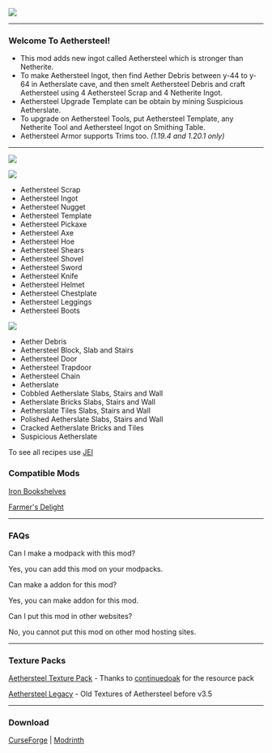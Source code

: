 <p><img src="https://i.imgur.com/IZgYyN1.png" /></p>

* * *
### Welcome To Aethersteel!
- This mod adds new ingot called Aethersteel which is stronger than Netherite.
- To make Aethersteel Ingot, then find Aether Debris between y-44 to y-64 in Aetherslate cave, and then smelt Aethersteel Debris
and craft Aethersteel using 4 Aethersteel Scrap and 4 Netherite Ingot.
- Aethersteel Upgrade Template can be obtain by mining Suspicious Aetherslate.
- To upgrade on Aethersteel Tools, put Aethersteel Template, any Netherite Tool and Aethersteel Ingot on Smithing Table.
- Aethersteel Armor supports Trims too. *(1.19.4 and 1.20.1 only)*

* * *
<p><img src="https://i.imgur.com/06pWLwa.png" /></p>

<p><img src="https://i.imgur.com/LTl562K.png" /></p>

- Aethersteel Scrap
- Aethersteel Ingot
- Aethersteel Nugget
- Aethersteel Template
- Aethersteel Pickaxe
- Aethersteel Axe
- Aethersteel Hoe
- Aethersteel Shears
- Aethersteel Shovel
- Aethersteel Sword
- Aethersteel Knife
- Aethersteel Helmet
- Aethersteel Chestplate
- Aethersteel Leggings
- Aethersteel Boots

<p><img src="https://i.imgur.com/Xxp4Zum.png" /></p>

- Aether Debris
- Aethersteel Block, Slab and Stairs
- Aethersteel Door
- Aethersteel Trapdoor
- Aethersteel Chain
- Aetherslate
- Cobbled Aetherslate Slabs, Stairs and Wall
- Aetherslate Bricks Slabs, Stairs and Wall
- Aetherslate Tiles Slabs, Stairs and Wall
- Polished Aetherslate Slabs, Stairs and Wall
- Cracked Aetherslate Bricks and Tiles
- Suspicious Aetherslate

To see all recipes use [JEI](https://modrinth.com/mod/jei)

### Compatible Mods
[Iron Bookshelves](https://modrinth.com/mod/iron-bookshelves)

[Farmer's Delight](https://modrinth.com/mod/farmers-delight)

* * *

### FAQs
Can I make a modpack with this mod?

Yes, you can add this mod on your modpacks.

Can make a addon for this mod?

Yes, you can make addon for this mod.

Can I put this mod in other websites?

No, you cannot put this mod on other mod hosting sites.

* * *

### Texture Packs  
[Aethersteel Texture Pack](https://cdn.discordapp.com/attachments/1097808910817177663/1099984531844505712/Aethersteel_Texturepack_v0.1.0.zip) - Thanks to [continuedoak](https://modrinth.com/user/ContinuedOak) for the resource pack

[Aethersteel Legacy](https://cdn.discordapp.com/attachments/1097808910817177663/1109071915462688821/Aethersteel_Legacy.zip) - Old Textures of Aethersteel before v3.5

* * *

### Download
[CurseForge](https://www.curseforge.com/minecraft/mc-mods/aethersteel) | [Modrinth](https://modrinth.com/mod/aethersteel)
